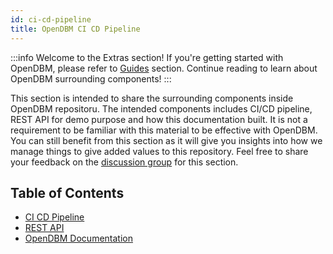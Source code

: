 ```yaml
---
id: ci-cd-pipeline
title: OpenDBM CI CD Pipeline
---
```


:::info
Welcome to the Extras section! If you're getting started with OpenDBM, please refer to <a href="/docs/getting-started">Guides</a> section. Continue reading to learn about OpenDBM surrounding components!
:::

This section is intended to share the surrounding components inside OpenDBM repositoru. The intended components includes CI/CD pipeline, REST API for demo purpose and how this documentation built. It is not a requirement to be familiar with this material to be effective with OpenDBM. You can still benefit from this section as it will give you insights into how we manage things to give added values to this repository. Feel free to share your feedback on the [discussion group](https://github.com/AiCure/open_dbm/discussions/categories/general) for this section.

## Table of Contents


- [CI CD Pipeline](ci-cd-pipeline)
- [REST API](odbm-rest-api)
- [OpenDBM Documentation](odbm-doc)
